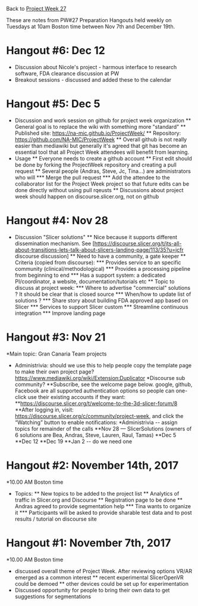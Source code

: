 
Back to [Project Week 27](./README.md)

These are notes from PW#27 Preparation Hangouts held weekly on Tuesdays at 10am Boston time between Nov 7th and December 19th.

# Hangout #6: Dec 12

- Discussion about Nicole's project - harmous interface to research software, FDA clearance discussion at PW
- Breakout sessions - discussed and added these to the calendar

# Hangout #5: Dec 5 

* Discussion and work session on github for project week organization
** General goal is to replace the wiki with something more "standard"
** Published site: https://na-mic.github.io/ProjectWeek/
** Repository: https://github.com/NA-MIC/ProjectWeek
** Overall github is not really easier than mediawiki but generally it's agreed that git has become an essential tool that all Project Week attendees will benefit from learning.
* Usage
** Everyone needs to create a github account
** First edit should be done by forking the ProjectWeek repository and creating a pull request
** Several people (Andras, Steve, Jc, Tina...) are administrators who will
*** Merge the pull request
*** Add the attendee to the collaborator list for the Project Week project so that future edits can be done directly without using pull rqeusts
** Discussions about project week should happen on discourse.slicer.org, not on github

# Hangout #4: Nov 28

* Discussion "Slicer solutions"
** Nice because it supports different dissemination mechanism. See [https://discourse.slicer.org/t/its-all-about-transitions-lets-talk-about-slicers-landing-page/113/35?u=jcfr discourse discussion]
** Need to have a community, a gate keeper
** Criteria (copied from discourse):
*** Provides service to an specific community (clinical/methodological)
*** Provides a processing pipeline from beginning to end
*** Has a support system: a dedicated PI/coordinator, a website, documentation/tutorials etc
** Topic to discuss at project week:
*** Where to advertise "commercial" solutions ? It should be clear that is closed source
*** When/how to update list of solutions ?
*** Share story about building FDA approved app based on Slicer
*** Services to support Slicer custom
*** Streamline continuous integration
*** Improve landing page

# Hangout #3: Nov 21
*Main topic: Gran Canaria Team projects
* Administrivia: should we use this to help people copy the template page to make their own project page? https://www.mediawiki.org/wiki/Extension:Duplicator
*Discourse sub community? 
**Subscribe, see the welcome page below. google, github, Facebook are all supported authentication options so people can one-click use their existing accounts if they want:
**https://discourse.slicer.org/t/welcome-to-the-3d-slicer-forum/8
**After logging in, visit: https://discourse.slicer.org/c/community/project-week, and click the “Watching” button to enable notifications:
*Administrivia -- assign topics for remainder of the calls
**Nov 28 — SlicerSolutions (owners of 6 solutions are Bea, Andras, Steve, Lauren, Raul, Tamas)
**Dec 5
**Dec 12
**Dec 19
**Jan 2 -- do we need one

# Hangout #2: November 14th, 2017

*10.00 AM Boston time
* Topics:
** New topics to be added to the project list
** Analytics of traffic in Slicer.org and Discourse
** Registration page to be done
** Andras agreed to provide segmentation help
*** Tina wants to organize it
*** Participants will be asked to provide sharable test data and to post results / tutorial on discourse site

# Hangout #1: November 7th, 2017

*10.00 AM Boston time
* discussed overall theme of Project Week.  After reviewing options VR/AR emerged as a common interest
** recent experimental SlicerOpenVR could be demoed
** other devices could be set up for experimentation
* Discussed opportunity for people to bring their own data to get suggestions for segmentations
